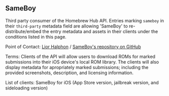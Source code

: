 ## SameBoy

Third party consumer of the Homebrew Hub API. Entries marking `sameboy` in their `third-party` metadata field are allowing 'SameBoy' to re-distribute/embed the entry metadata and assets in their clients under the conditions listed in this page.

Point of Contact: [Lior Halphon](mailto:LIJI32@gmail.com) / [SameBoy's repository on GitHub](https://github.com/LIJI32/SameBoy)

Terms: Clients of the API will allow users to download ROMs for marked submissions into their iOS device's local ROM library. The clients will also display metadata for apropriately marked submissions; including the provided screenshots, description, and licensing information.

List of clients: SameBoy for iOS (App Store version, jailbreak version, and sideloading version)
